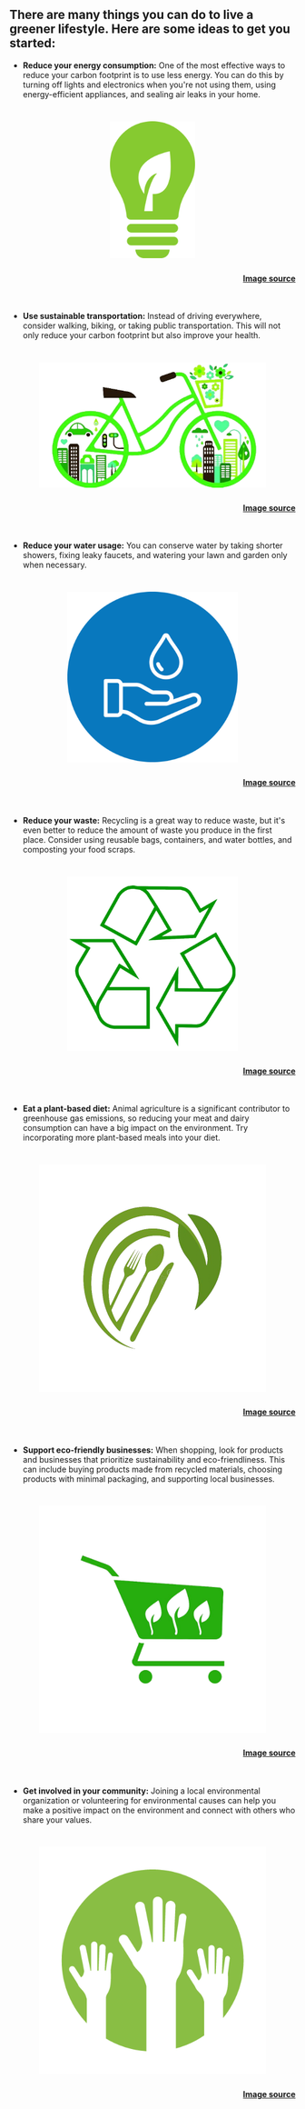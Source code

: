 ## There are many things you can do to live a greener lifestyle. Here are some ideas to get you started:

* **Reduce your energy consumption:** One of the most effective ways to reduce your carbon footprint is to use less energy. You can do this by turning off lights and electronics when you're not using them, using energy-efficient appliances, and sealing air leaks in your home.
<h1 align="center">
	<img width="150" src="media/energy-efficiency.jpg">

<h4 align="right">

[Image source](https://icon-library.com/icon/energy-efficiency-icon-2.html)

</h4>
<br>
</h1>

* **Use sustainable transportation:** Instead of driving everywhere, consider walking, biking, or taking public transportation. This will not only reduce your carbon footprint but also improve your health.
<h1 align="center">
	<img width="400" src="media/sustainable_transportation.png">
	
<h4 align="right">

[Image source](https://www.thecivilengineer.org/news/european-cities-lead-the-way-to-sustainable-transport)

</h4>
<br>
</h1>

* **Reduce your water usage:** You can conserve water by taking shorter showers, fixing leaky faucets, and watering your lawn and garden only when necessary.
<h1 align="center">
	<img width="300" src="media/water_usage.png">
	<h4 align="right">

[Image source](https://www.ci.colton.ca.us/839/Water-Efficiency)

</h4>
<br>
</h1>

* **Reduce your waste:** Recycling is a great way to reduce waste, but it's even better to reduce the amount of waste you produce in the first place. Consider using reusable bags, containers, and water bottles, and composting your food scraps.
<h1 align="center">
	<img width="300" src="media/recycling.png">
	<h4 align="right">

[Image source](https://www.nicepng.com/ourpic/u2q8i1u2r5r5r5q8_recycling-symbol-icon-outline-dark-green-recycling-logo/)

</h4>
<br>
</h1>

* **Eat a plant-based diet:** Animal agriculture is a significant contributor to greenhouse gas emissions, so reducing your meat and dairy consumption can have a big impact on the environment. Try incorporating more plant-based meals into your diet.
<h1 align="center">
	<img width="400" src="media/plant_based_diet.png">
		<h4 align="right">

[Image source](https://www.dreamstime.com/vegan-logo-vegetarian-vector-icon-spoon-fork-leaf-graphic-design-element-vegan-logo-vegetarian-vector-icon-spoon-image157713288)

</h4>
<br>
</h1>

* **Support eco-friendly businesses:** When shopping, look for products and businesses that prioritize sustainability and eco-friendliness. This can include buying products made from recycled materials, choosing products with minimal packaging, and supporting local businesses.
<h1 align="center">
	<img width="400" src="media/eco-shopping.png">
	<h4 align="right">

[Image source](https://www.vecteezy.com/vector-art/5044617-eco-shopping-solid-green-vector-supermarket-cart-icon-with-leaves-image-isolated-on-white-background-organic-shopping-design-element-eco-shop-logo)

</h4>
<br>
</h1>

* **Get involved in your community:** Joining a local environmental organization or volunteering for environmental causes can help you make a positive impact on the environment and connect with others who share your values.
<h1 align="center">
	<img width="400" src="media/volunteer.png">
	<h4 align="right">

[Image source](https://kidsaidcolorado.org/volunteer/)

</h4>
<br>
</h1>
